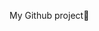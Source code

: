 My Github project👋

<!--
**padmapriyakovvuri/padmapriyakovvuri** is a ✨ _special_ ✨ repository because its `README.md` (this file) appears on your GitHub profile.

This is Priya. 
I would like to learn some IT courses and later would like to work in IT.
I have done computer courses long back but after that not in touch. I would like to start learning now so that I can persue caree in IT
In previous REDI course learned office tools and the current course is on computer fundamentals which covers Python, HTML, CSS and java script.
-->
